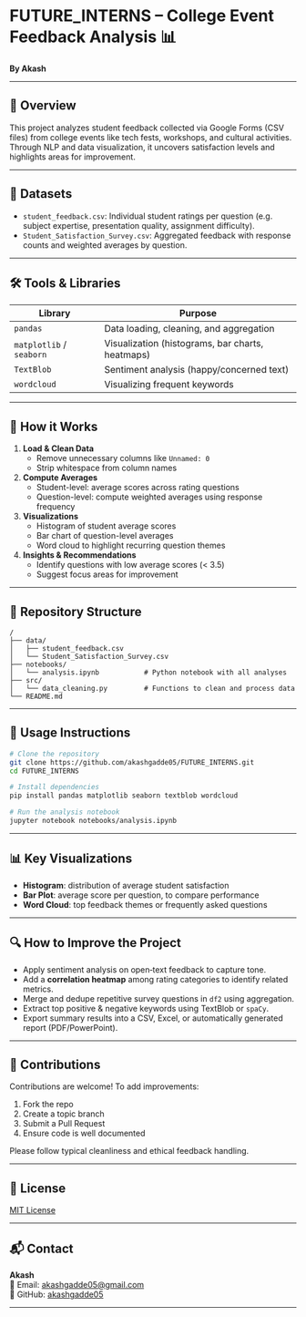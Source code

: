 # FUTURE_INTERNS – College Event Feedback Analysis 📊

**By Akash**

---

## 📌 Overview

This project analyzes student feedback collected via Google Forms (CSV files) from college events like tech fests, workshops, and cultural activities. Through NLP and data visualization, it uncovers satisfaction levels and highlights areas for improvement.

---

## 🧾 Datasets

- `student_feedback.csv`: Individual student ratings per question (e.g. subject expertise, presentation quality, assignment difficulty).
- `Student_Satisfaction_Survey.csv`: Aggregated feedback with response counts and weighted averages by question.

---

## 🛠️ Tools & Libraries

| Library        | Purpose                                      |
|----------------|----------------------------------------------|
| `pandas`       | Data loading, cleaning, and aggregation      |
| `matplotlib` / `seaborn` | Visualization (histograms, bar charts, heatmaps) |
| `TextBlob`     | Sentiment analysis (happy/concerned text)    |
| `wordcloud`    | Visualizing frequent keywords                |

---

## 🚀 How it Works

1. **Load & Clean Data**
   - Remove unnecessary columns like `Unnamed: 0`
   - Strip whitespace from column names
2. **Compute Averages**
   - Student-level: average scores across rating questions
   - Question-level: compute weighted averages using response frequency
3. **Visualizations**
   - Histogram of student average scores
   - Bar chart of question-level averages
   - Word cloud to highlight recurring question themes
4. **Insights & Recommendations**
   - Identify questions with low average scores (< 3.5)
   - Suggest focus areas for improvement

---

## 📂 Repository Structure

```
/
├── data/
│   ├── student_feedback.csv
│   └── Student_Satisfaction_Survey.csv
├── notebooks/
│   └── analysis.ipynb           # Python notebook with all analyses
├── src/
│   └── data_cleaning.py         # Functions to clean and process data
└── README.md
```

---

## 🧪 Usage Instructions

```bash
# Clone the repository
git clone https://github.com/akashgadde05/FUTURE_INTERNS.git
cd FUTURE_INTERNS

# Install dependencies
pip install pandas matplotlib seaborn textblob wordcloud

# Run the analysis notebook
jupyter notebook notebooks/analysis.ipynb
```

---

## 📊 Key Visualizations

- **Histogram**: distribution of average student satisfaction
- **Bar Plot**: average score per question, to compare performance
- **Word Cloud**: top feedback themes or frequently asked questions

---

## 🔍 How to Improve the Project

- Apply sentiment analysis on open‑text feedback to capture tone.
- Add a **correlation heatmap** among rating categories to identify related metrics.
- Merge and dedupe repetitive survey questions in `df2` using aggregation.
- Extract top positive & negative keywords using TextBlob or `spaCy`.
- Export summary results into a CSV, Excel, or automatically generated report (PDF/PowerPoint).

---

## 🤝 Contributions

Contributions are welcome! To add improvements:
1. Fork the repo  
2. Create a topic branch  
3. Submit a Pull Request  
4. Ensure code is well documented

Please follow typical cleanliness and ethical feedback handling.

---

## 📄 License

[MIT License](LICENSE)

---

## 📬 Contact

**Akash**  
📧 Email: [akashgadde05@gmail.com](mailto:akashgadde05@gmail.com)  
🔗 GitHub: [akashgadde05](https://github.com/akashgadde05)

---


